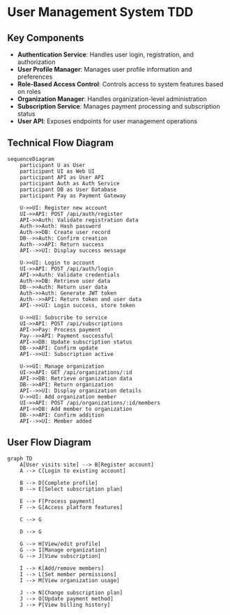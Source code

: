 # User Management System TDD

## Key Components

- **Authentication Service**: Handles user login, registration, and authorization
- **User Profile Manager**: Manages user profile information and preferences
- **Role-Based Access Control**: Controls access to system features based on roles
- **Organization Manager**: Handles organization-level administration
- **Subscription Service**: Manages payment processing and subscription status
- **User API**: Exposes endpoints for user management operations

## Technical Flow Diagram

```mermaid
sequenceDiagram
    participant U as User
    participant UI as Web UI
    participant API as User API
    participant Auth as Auth Service
    participant DB as User Database
    participant Pay as Payment Gateway
    
    U->>UI: Register new account
    UI->>API: POST /api/auth/register
    API->>Auth: Validate registration data
    Auth->>Auth: Hash password
    Auth->>DB: Create user record
    DB-->>Auth: Confirm creation
    Auth-->>API: Return success
    API-->>UI: Display success message
    
    U->>UI: Login to account
    UI->>API: POST /api/auth/login
    API->>Auth: Validate credentials
    Auth->>DB: Retrieve user data
    DB-->>Auth: Return user data
    Auth->>Auth: Generate JWT token
    Auth-->>API: Return token and user data
    API-->>UI: Login success, store token
    
    U->>UI: Subscribe to service
    UI->>API: POST /api/subscriptions
    API->>Pay: Process payment
    Pay-->>API: Payment successful
    API->>DB: Update subscription status
    DB-->>API: Confirm update
    API-->>UI: Subscription active
    
    U->>UI: Manage organization
    UI->>API: GET /api/organizations/:id
    API->>DB: Retrieve organization data
    DB-->>API: Return organization
    API-->>UI: Display organization details
    U->>UI: Add organization member
    UI->>API: POST /api/organizations/:id/members
    API->>DB: Add member to organization
    DB-->>API: Confirm addition
    API-->>UI: Member added
```

## User Flow Diagram

```mermaid
graph TD
    A[User visits site] --> B[Register account]
    A --> C[Login to existing account]
    
    B --> D[Complete profile]
    B --> E[Select subscription plan]
    
    E --> F[Process payment]
    F --> G[Access platform features]
    
    C --> G
    
    D --> G
    
    G --> H[View/edit profile]
    G --> I[Manage organization]
    G --> J[View subscription]
    
    I --> K[Add/remove members]
    I --> L[Set member permissions]
    I --> M[View organization usage]
    
    J --> N[Change subscription plan]
    J --> O[Update payment method]
    J --> P[View billing history]
``` 